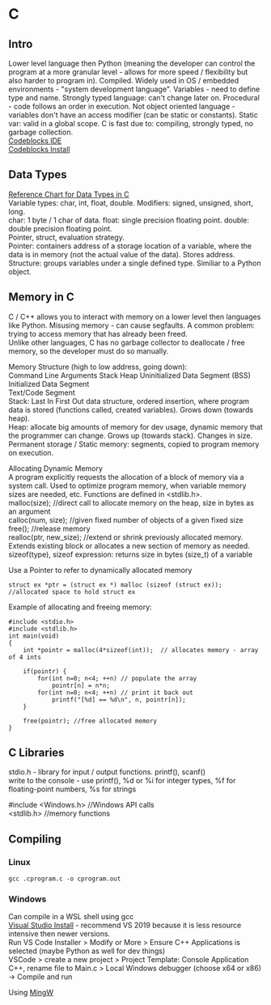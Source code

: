 # C    
## Intro   
Lower level language then Python (meaning the developer can control the program at a more granular level - allows for more speed / flexibility but also harder to program in). Compiled. Widely used in OS / embedded environments - "system development language". Variables - need to define type and name. Strongly typed language: can't change later on. Procedural - code follows an order in execution. Not object oriented language - variables don't have an access modifier (can be static or constants). Static var: valid in a global scope. 
C is fast due to: compiling, strongly typed, no garbage collection.           
[Codeblocks IDE](https://www.codeblocks.org/)    
[Codeblocks Install](https://www.digitalocean.com/community/tutorials/c-compiler-windows-gcc)   

## Data Types       
[Reference Chart for Data Types in C](https://www.geeksforgeeks.org/data-types-in-c/#)     
Variable types: char, int, float, double. Modifiers: signed, unsigned, short, long.   
char: 1 byte / 1 char of data. float: single precision floating point. double: double precision floating point.          
Pointer, struct, evaluation strategy.   
Pointer: containers address of a storage location of a variable, where the data is in memory (not the actual value of the data). Stores address.    
Structure: groups variables under a single defined type. Similiar to a Python object.     

## Memory in C     
C / C++ allows you to interact with memory on a lower level then languages like Python. Misusing memory - can cause segfaults. A common problem: trying to access memory that has already been freed.    
Unlike other languages, C has no garbage collector to deallocate / free memory, so the developer must do so manually.        

Memory Structure (high to low address, going down):     
    Command Line Arguments 
    Stack 
    Heap 
    Uninitialized Data Segment (BSS)   
    Initialized Data Segment   
    Text/Code Segment   
Stack: Last In First Out data structure, ordered insertion, where program data is stored (functions called, created variables). Grows down (towards heap).                          
Heap: allocate big amounts of memory for dev usage, dynamic memory that the programmer can change. Grows up (towards stack). Changes in size.           
Permanent storage / Static memory: segments, copied to program memory on execution.    

Allocating Dynamic Memory    
A program explicitly requests the allocation of a block of memory via a system call. Used to optimize program memory, when variable memory sizes are needed, etc. Functions are defined in <stdlib.h>.       
malloc(size); //direct call to allocate memory on the heap, size in bytes as an argument     
calloc(num, size); //given fixed number of objects of a given fixed size    
free(); //release memory   
realloc(ptr, new_size); //extend or shrink previously allocated memory. Extends existing block or allocates a new section of memory as needed.       
sizeof(type), sizeof expression: returns size in bytes (size_t) of a variable

Use a Pointer to refer to dynamically allocated memory   

    struct ex *ptr = (struct ex *) malloc (sizeof (struct ex));   //allocated space to hold struct ex    
Example of allocating and freeing memory:   

    #include <stdio.h>   
    #include <stdlib.h> 
    int main(void) 
    {
        int *pointr = malloc(4*sizeof(int));  // allocates memory - array of 4 ints   
    
        if(pointr) {
            for(int n=0; n<4; ++n) // populate the array
                pointr[n] = n*n;
            for(int n=0; n<4; ++n) // print it back out
                printf("[%d] == %d\n", n, pointr[n]);
        }
    
        free(pointr); //free allocated memory   
    }

## C Libraries    
stdio.h - library for input / output functions. printf(), scanf()     
write to the console - use printf(), %d or %i for integer types, %f for floating-point numbers, %s for strings   

#include <Windows.h>      //Windows API calls     
<stdlib.h>       //memory functions   

## Compiling   
### Linux   

    gcc .cprogram.c -o cprogram.out     
### Windows   
 
Can compile in a WSL shell using gcc    
[Visual Studio Install](https://visualstudio.microsoft.com/vs/older-downloads/) - recommend VS 2019 because it is less resource intensive then newer versions.     
Run VS Code Installer > Modify or More > Ensure C++ Applications is selected (maybe Python as well for dev things)      
VSCode > create a new project > Project Template: Console Application C++, rename file to Main.c > Local Windows debugger (choose x64 or x86) -> Compile and run    
         
Using [MingW](https://www.mingw-w64.org/)    
